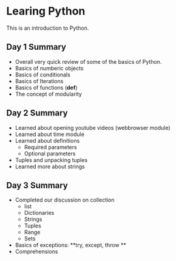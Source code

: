 # Learing Python
This is an introduction to Python.

## Day 1 Summary
- Overall very quick review of some of the basics of Python.
- Basics of numberic objects
- Basics of conditionals
- Basics of Iterations
- Basics of functions (**def**)
- The concept of modularity

## Day 2 Summary
- Learned about opening youtube videos (webbrowser module)
- Learned about time module
- Learned about definitions
    - Required parameters
    - Optional parameters
- Tuples and unpacking tuples
- Learned more about strings

## Day 3 Summary
- Completed our discussion on collection
  - list
  - Dictionaries
  - Strings
  - Tuples
  - Range
  - Sets
- Basics of exceptions: **try, except, throw **
- Comprehensions
